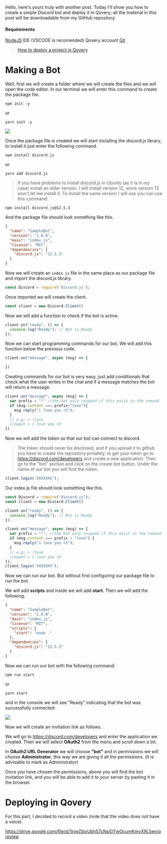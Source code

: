 Hello, here's yours truly with another post. Today I'll show you how to create a simple Discord bot and deploy it in Qovery; all the material in this post will be downloadable from my GitHub repository.

#### Requirements

[NodeJS](https://nodejs.org/)
IDE (VSCODE is recomended)
Qovery account[](https://git-scm.com/)
[Git ](https://git-scm.com/)

> [How to deploy a project in Qovery](https://neyunse.kagarisoft.com/how-to-deploy-a-project-in-qovery/)

# Making a Bot

Well, first we will create a folder where we will create the files and we will open the code editor.
In our terminal we will enter this command to create the package file.

`npm init -y`

or

`yarn init -y`

![](https://i.imgur.com/9rSRzRw.png)

Once the package file is created we will start installing the discord.js library, to install it just enter the following command.

`npm install discord.js`

or

`yarn add discord.js`

> If you have problems to install discord.js in Ubuntu (as it is in my case) install an older version. I will install version 12, since version 13 won't let me install it. 
> To install the same version I will use you can use this command:

`npm install discord.js@12.5.3`

And the package file should look something like this.

```json
{
  "name": "SampleBot",
  "version": "1.0.0",
  "main": "index.js",
  "license": "MIT",
  "dependencies": {
    "discord.js": "12.5.3"
  }
}
```

Now we will create an `index.js` file in the same place as our package file and import the discord.js library.

```javascript
const Discord = require('discord.js');
```

Once imported we will create the client.

```javascript
const client = new Discord.Client()
```

Now we will add a function to check if the bot is active.

```javascript
client.on("ready", () => {
  console.log("Ready"); // Bot is Ready
});
```

Now we can start programming commands for our bot. We will add this function below the previous code.

```javascript
client.on("message", async (msg) => {

})
```

Creating commands for our bot is very easy, just add conditionals that check what the user writes in the chat and if a message matches the bot will return a message.

```javascript
client.on("message", async (msg) => {
  var prefix = "!" //the bot only respond if this exist in the comand
  if (msg.content === prefix+"love"){
    msg.reply("i love you <3");
  }
  // e.g: > !love
  //ouput > i love you <3
})
```

Now we will add the token so that our bot can connect to discord.

> The token should never be disclosed, and if you upload it to github you have to create the repository privately.
> to get your token go to <https://discord.com/developers> and create a new application. Then go to the "bot" section and click on the create bot button. Under the name of our bot you will find the token.

```javascript
client.login('XXXXXXX');
```

Our index.js file should look something like this.

```javascript
const Discord = require("discord.js");
const client = new Discord.Client()

client.on("ready", () => {
  console.log("Ready"); // Bot is Ready
});

client.on("message", async (msg) => {
  var prefix = "!"; //the bot only respond if this exist in the comand
  if (msg.content === prefix + "love") {
    msg.reply("i love you <3");
  }
  // e.g: > !love
  //ouput > i love you <3
});
client.login('XXXXXXX');
```

Now we can run our bot. But without first configuring our package file to run the bot. 

We will add **scripts** and inside we will add **start.** Then we will add the following.

```json
{
  "name": "SampleBot",
  "version": "1.0.0",
  "main": "index.js",
  "license": "MIT",
  "scripts": {
    "start": "node ."
  },
  "dependencies": {
    "discord.js": "12.5.3"
  }
}
```

Now we can run our bot with the following command:

`npm run start` 

or 

`yarn start` 

and in the console we will see "Ready" indicating that the bot was successfully connected:

![](https://i.imgur.com/QvwquVt.png)

Now we will create an invitation link as follows.

We will go to <https://discord.com/developers> and enter the application we created. Then we will select **OAuth2** from the menu and scroll down a bit.

In **OAuth2 URL Generator** we will choose **"bot"** and in permissions we will choose **Administrator**, this way we are giving it all the permissions. (it is advisable to mark as Administrator)

Once you have chosen the permissions, above you will find the bot invitation link, and you will be able to add it to your server by pasting it in the browser.

# Deploying in Qovery

For this part, I decided to record a video (note that the video does not have a voice)

https://drive.google.com/file/d/1jnwZibyUbh57cNsiGYwOcumKmyX9L5en/preview
